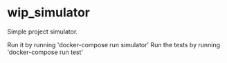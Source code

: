 # wip_simulator
Simple project simulator.

Run it by running 'docker-compose run simulator'
Run the tests by running 'docker-compose run test'
